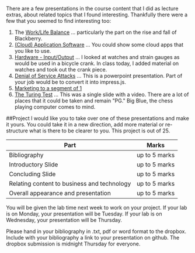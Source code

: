 There are a few presentations in the course content that I did as lecture extras, about related topics that I found interesting. Thankfully there were a few that you seemed to find interesting too:

1. The [Work/Life Balance](https://rhildred.github.io/courses/MB115/lecture2.html) ... particularly the part on the rise and fall of Blackberry.
2. [(Cloud) Application Software](https://rhildred.github.io/courses/MB115/lecture4.html) ... You could show some cloud apps that you like to use.
3. [Hardware - Input/Output](https://rhildred.github.io/courses/MB115/lecture7.html) ... I looked at watches and strain gauges as would be used in a bicycle crank. In class today, I added material on watches and took out the crank piece.
4. [Denial of Service Attacks](https://mylearningspace.wlu.ca/d2l/le/content/168239/viewContent/919272/View) ... This is a powerpoint presentation. Part of your job would be to convert it into impress.js.
5. [Marketing to a segment of 1](https://rhildred.github.io/courses/MB115/lecture9.html)
5. [The Turing Test](https://rhildred.github.io/courses/MB115/lecture10.html) ... This was a single slide with a video. There are a lot of places that it could be taken and remain "PG." Big Blue, the chess playing computer comes to mind.

##Project
I would like you to take over one of these presentations and make it yours. You could take it in a new direction, add more material or re-structure what is there to be clearer to you. This project is out of 25. 

|Part|Marks|
|---|---|
|Bibliography|up to 5 marks|
|Introductory Slide|up to 5 marks|
|Concluding Slide|up to 5 marks|
|Relating content to business and technology|up to 5 marks|
|Overall appearance and presentation|up to 5 marks|

You will be given the lab time next week to work on your project. If your lab is on Monday, your presentation will be Tuesday. If your lab is on Wednesday, your presentation will be Thursday.

Please hand in your bibliography in .txt, pdf or word format to the dropbox. Include with your bibliography a link to your presentation on github. The dropbox submission is midnight Thursday for everyone.